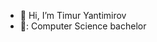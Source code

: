 - 👋 Hi, I’m Timur Yantimirov
- 📖: Computer Science bachelor
<!---
yantimirov-timur/yantimirov-timur is a ✨ special ✨ repository because its `README.md` (this file) appears on your GitHub profile.
You can click the Preview link to take a look at your changes.
--->
